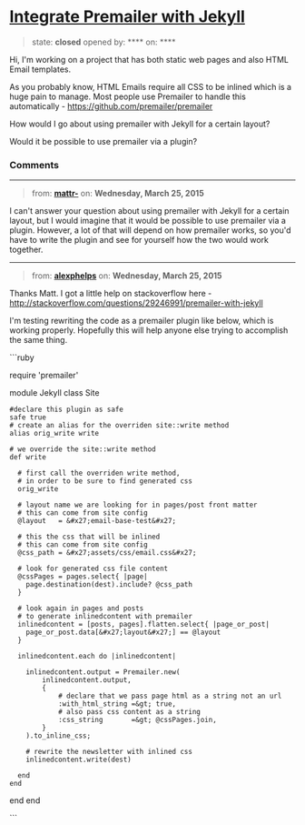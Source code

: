 # [Integrate Premailer with Jekyll](https://github.com/jekyll/jekyll-help/issues/285)

> state: **closed** opened by: **** on: ****

Hi, I&#x27;m working on a project that has both static web pages and also HTML Email templates. 

As you probably know, HTML Emails require all CSS to be inlined which is a huge pain to manage. Most people use Premailer to handle this automatically - https://github.com/premailer/premailer

How would I go about using premailer with Jekyll for a certain layout?

Would it be possible to use premailer via a plugin?

### Comments

---
> from: [**mattr-**](https://github.com/jekyll/jekyll-help/issues/285#issuecomment-86303020) on: **Wednesday, March 25, 2015**

I can&#x27;t answer your question about using premailer with Jekyll for a
certain layout, but I would imagine that it would be possible to use
premailer via a plugin. However, a lot of that will depend on how premailer
works, so you&#x27;d have to write the plugin and see for yourself how the two
would work together.

---
> from: [**alexphelps**](https://github.com/jekyll/jekyll-help/issues/285#issuecomment-86303966) on: **Wednesday, March 25, 2015**

Thanks Matt. I got a little help on stackoverflow here - http://stackoverflow.com/questions/29246991/premailer-with-jekyll

I&#x27;m testing rewriting the code as a premailer plugin like below, which is working properly. Hopefully this will help anyone else trying to accomplish the same thing.

&#x60;&#x60;&#x60;ruby

require &#x27;premailer&#x27;

module Jekyll
  class Site

    #declare this plugin as safe 
    safe true
    # create an alias for the overriden site::write method
    alias orig_write write

    # we override the site::write method
    def write

      # first call the overriden write method,
      # in order to be sure to find generated css
      orig_write

      # layout name we are looking for in pages/post front matter
      # this can come from site config
      @layout   = &#x27;email-base-test&#x27;

      # this the css that will be inlined
      # this can come from site config
      @css_path = &#x27;assets/css/email.css&#x27;

      # look for generated css file content
      @cssPages = pages.select{ |page|
        page.destination(dest).include? @css_path
      }

      # look again in pages and posts
      # to generate inlinedcontent with premailer
      inlinedcontent = [posts, pages].flatten.select{ |page_or_post|
        page_or_post.data[&#x27;layout&#x27;] == @layout
      }

      inlinedcontent.each do |inlinedcontent|

        inlinedcontent.output = Premailer.new(
            inlinedcontent.output,
            {
                # declare that we pass page html as a string not an url
                :with_html_string =&gt; true,
                # also pass css content as a string
                :css_string       =&gt; @cssPages.join,
            }
        ).to_inline_css;

        # rewrite the newsletter with inlined css
        inlinedcontent.write(dest)

      end
    end
  end
end

&#x60;&#x60;&#x60;
